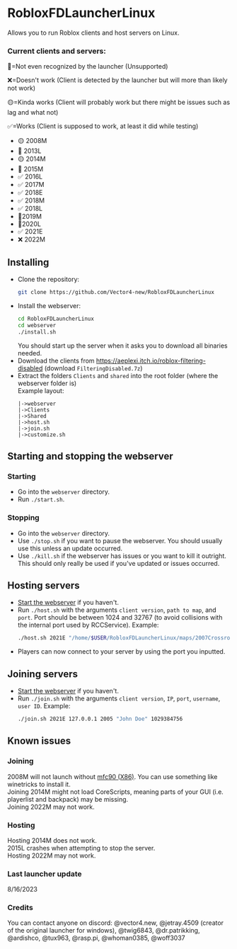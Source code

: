# RobloxFDLauncherLinux
Allows you to run Roblox clients and host servers on Linux.  

### Current clients and servers:
💩=Not even recognized by the launcher (Unsupported)

❌=Doesn't work (Client is detected by the launcher but will more than likely not work) 

🟡=Kinda works (Client will probably work but there might be issues such as lag and what not)

✅=Works (Client is supposed to work, at least it did while testing)

* 🟡 2008M
* 💩 2013L
* 🟡 2014M
* 💩 2015M
* ✅ 2016L
* ✅ 2017M
* ✅ 2018E
* ✅ 2018M
* ✅ 2018L
* 💩2019M
* 💩2020L
* ✅ 2021E
* ❌ 2022M

## Installing
* Clone the repository:
  ```sh
  git clone https://github.com/Vector4-new/RobloxFDLauncherLinux
  ```
* Install the webserver:
  ```sh
  cd RobloxFDLauncherLinux
  cd webserver
  ./install.sh
  ```
  You should start up the server when it asks you to download all binaries needed.
* Download the clients from https://aeplexi.itch.io/roblox-filtering-disabled (download `FilteringDisabled.7z`)
* Extract the folders `Clients` and `shared` into the root folder (where the webserver folder is)  
  Example layout:
  ```
  |->webserver
  |->Clients
  |->Shared
  |->host.sh
  |->join.sh
  |->customize.sh
  ```
  
## Starting and stopping the webserver
### Starting
* Go into the `webserver` directory.
* Run `./start.sh`.
### Stopping
* Go into the `webserver` directory.
* Use `./stop.sh` if you want to pause the webserver. You should usually use this unless an update occurred.
* Use `./kill.sh` if the webserver has issues or you want to kill it outright. This should only really be used if you've updated or issues occurred.

## Hosting servers
* [Start the webserver](https://github.com/Vector4-new/RobloxFDLauncherLinux#starting-and-stopping-the-webserver) if you haven't.
* Run `./host.sh` with the arguments `client version`, `path to map`, and `port`. Port should be between 1024 and 32767 (to avoid collisions with the internal port used by RCCService).
  Example:
  ```sh
  ./host.sh 2021E "/home/$USER/RobloxFDLauncherLinux/maps/2007Crossroads.rbxl" 2005
  ```
* Players can now connect to your server by using the port you inputted.
## Joining servers
* [Start the webserver](https://github.com/Vector4-new/RobloxFDLauncherLinux#starting-and-stopping-the-webserver) if you haven't.
* Run `./join.sh` with the arguments `client version`, `IP`, `port`, `username`, `user ID`.
  Example:
  ```sh
  ./join.sh 2021E 127.0.0.1 2005 "John Doe" 1029384756
  ```

## Known issues
### Joining
2008M will not launch without [mfc90 (X86)](https://www.microsoft.com/en-us/download/details.aspx?id=26368). You can use something like winetricks to install it.  
Joining 2014M might not load CoreScripts, meaning parts of your GUI (i.e. playerlist and backpack) may be missing.  
Joining 2022M may not work.  
### Hosting
Hosting 2014M does not work.  
2015L crashes when attempting to stop the server.  
Hosting 2022M may not work.

### Last launcher update
8/16/2023

### Credits
You can contact anyone on discord:
@vector4.new, @jetray.4509 (creator of the original launcher for windows), @twig6843, @dr.patrikking, @ardishco, @tux963, @rasp.pi, @whoman0385, @woff3037
